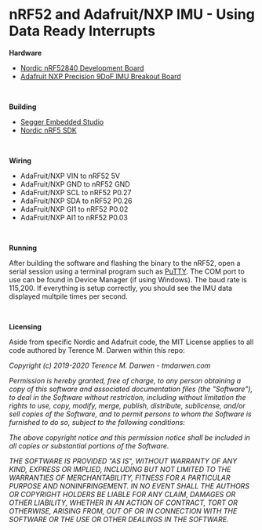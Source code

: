 nRF52 and Adafruit/NXP IMU - Using Data Ready Interrupts
========================================================

**Hardware**
-   [Nordic nRF52840 Development Board](https://www.mouser.com/new/nordic-semiconductor/nordic-nRF52840-dev-kit/)
-   [Adafruit NXP Precision 9DoF IMU Breakout Board](https://learn.adafruit.com/nxp-precision-9dof-breakout/overview)

 


**Building**
-   [Segger Embedded Studio](https://www.nordicsemi.com/Software-and-Tools/Development-Tools/Segger-Embedded-Studio)
-   [Nordic nRF5 SDK](https://www.nordicsemi.com/Software-and-Tools/Software/nRF5-SDK) 

 


**Wiring**
-    AdaFruit/NXP VIN to nRF52 5V
-    AdaFruit/NXP GND to nRF52 GND
-    AdaFruit/NXP SCL to nRF52 P0.27
-    AdaFruit/NXP SDA to nRF52 P0.26
-    AdaFruit/NXP GI1 to nRF52 P0.02
-    AdaFruit/NXP AI1 to nRF52 P0.03

 

**Running**

After building the software and flashing the binary to the nRF52, open a serial session using a terminal program such as [PuTTY](https://www.putty.org/).  The COM port to use can be found in Device Manager (if using Windows).  The baud rate is 115,200.  If everything is setup correctly, you should see the IMU data displayed multpile times per second.
     

 


**Licensing**

Aside from specific Nordic and Adafruit code, the MIT License applies to all code authored by Terence M. Darwen within this repo:

*Copyright (c) 2019-2020 Terence M. Darwen - tmdarwen.com*

*Permission is hereby granted, free of charge, to any person obtaining a copy of
this software and associated documentation files (the "Software"), to deal in
the Software without restriction, including without limitation the rights to
use, copy, modify, merge, publish, distribute, sublicense, and/or sell copies of
the Software, and to permit persons to whom the Software is furnished to do so,
subject to the following conditions:*

*The above copyright notice and this permission notice shall be included in all
copies or substantial portions of the Software.*

*THE SOFTWARE IS PROVIDED "AS IS", WITHOUT WARRANTY OF ANY KIND, EXPRESS OR
IMPLIED, INCLUDING BUT NOT LIMITED TO THE WARRANTIES OF MERCHANTABILITY, FITNESS
FOR A PARTICULAR PURPOSE AND NONINFRINGEMENT. IN NO EVENT SHALL THE AUTHORS OR
COPYRIGHT HOLDERS BE LIABLE FOR ANY CLAIM, DAMAGES OR OTHER LIABILITY, WHETHER
IN AN ACTION OF CONTRACT, TORT OR OTHERWISE, ARISING FROM, OUT OF OR IN
CONNECTION WITH THE SOFTWARE OR THE USE OR OTHER DEALINGS IN THE SOFTWARE.*
